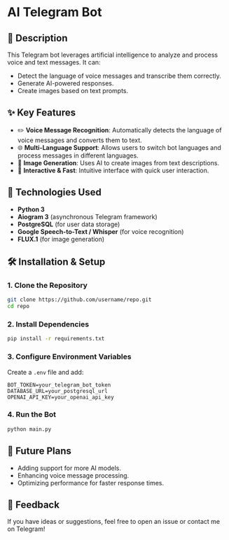 # AI Telegram Bot

## 🤖 Description
This Telegram bot leverages artificial intelligence to analyze and process voice and text messages. It can:
- Detect the language of voice messages and transcribe them correctly.
- Generate AI-powered responses.
- Create images based on text prompts.

## ✨ Key Features
- ✏️ **Voice Message Recognition**: Automatically detects the language of voice messages and converts them to text.
- 🌐 **Multi-Language Support**: Allows users to switch bot languages and process messages in different languages.
- 🎨 **Image Generation**: Uses AI to create images from text descriptions.
- 🧠 **Interactive & Fast**: Intuitive interface with quick user interaction.

## 💪 Technologies Used
- **Python 3**
- **Aiogram 3** (asynchronous Telegram framework)
- **PostgreSQL** (for user data storage)
- **Google Speech-to-Text / Whisper** (for voice recognition)
- **FLUX.1** (for image generation)

## 🛠 Installation & Setup
### 1. Clone the Repository
```bash
git clone https://github.com/username/repo.git
cd repo
```

### 2. Install Dependencies
```bash
pip install -r requirements.txt
```

### 3. Configure Environment Variables
Create a `.env` file and add:
```
BOT_TOKEN=your_telegram_bot_token
DATABASE_URL=your_postgresql_url
OPENAI_API_KEY=your_openai_api_key
```

### 4. Run the Bot
```bash
python main.py
```

## 🚀 Future Plans
- Adding support for more AI models.
- Enhancing voice message processing.
- Optimizing performance for faster response times.

## 💌 Feedback
If you have ideas or suggestions, feel free to open an issue or contact me on Telegram!

